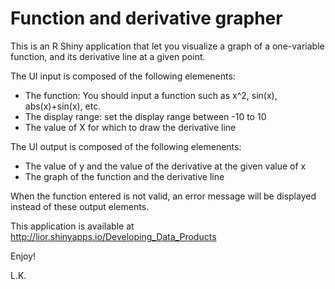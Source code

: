 Function and derivative grapher
===

This is an R Shiny application that let you visualize a graph of a one-variable function, and its derivative line at a given point.

The UI input is composed of the following elemenents:
- The function: You should input a function such as x^2, sin(x), abs(x)+sin(x), etc.
- The display range: set the display range between -10 to 10
- The value of X for which to draw the derivative line

The UI output is composed of the following elemenents:
- The value of y and the value of the derivative at the given value of x
- The graph of the function and the derivative line

When the function entered is not valid, an error message will be displayed instead of these output elements.

This application is available at http://lior.shinyapps.io/Developing_Data_Products

Enjoy!

L.K.
